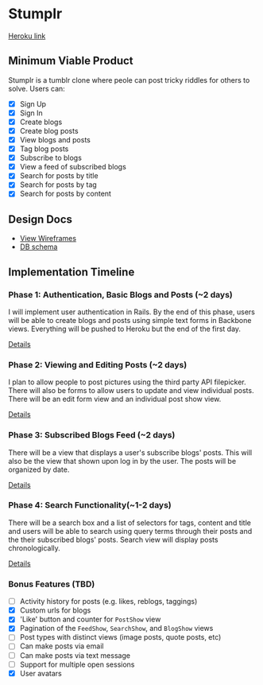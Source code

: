 # Stumplr

[Heroku link][heroku]

[heroku]: http://www.stumplr.herokuapp.com

## Minimum Viable Product
Stumplr is a tumblr clone where peole can post tricky riddles for others to solve. Users can:

- [x] Sign Up
- [x] Sign In
- [x] Create blogs
- [x] Create blog posts
- [x] View blogs and posts
- [x] Tag blog posts
- [x] Subscribe to blogs
- [x] View a feed of subscribed blogs
- [x] Search for posts by title
- [x] Search for posts by tag
- [x] Search for posts by content

## Design Docs
* [View Wireframes][views]
* [DB schema][schema]

[views]: ./docs/views.md
[schema]: ./docs/schema.md

## Implementation Timeline

### Phase 1: Authentication, Basic Blogs and Posts (~2 days)
I will implement user authentication in Rails.
By the end of this phase, users will be able to create blogs and
posts using simple text forms in Backbone views. Everything will be pushed
to Heroku but the end of the first day.

[Details][phase-one]

### Phase 2: Viewing and Editing Posts (~2 days)
I plan to allow people to post pictures using the third party API filepicker. There will
also be forms to allow users to update and view individual posts. There will be an edit form
view and an individual post show view.

[Details][phase-two]

### Phase 3: Subscribed Blogs Feed (~2 days)
There will be a view that displays a user's subscribe blogs' posts. This will also be
the view that shown upon log in by the user. The posts will be organized by date.

[Details][phase-three]

### Phase 4: Search Functionality(~1-2 days)
There will be a search box and a list of selectors for tags, content and title and users will be able to search using query terms through their posts and the their subscribed blogs' posts. Search view will display posts chronologically.

[Details][phase-four]

### Bonus Features (TBD)
- [ ] Activity history for posts (e.g. likes, reblogs, taggings)
- [x] Custom urls for blogs
- [x] 'Like' button and counter for `PostShow` view
- [x] Pagination of the `FeedShow`, `SearchShow`, and `BlogShow` views
- [ ] Post types with distinct views (image posts, quote posts, etc)
- [ ] Can make posts via email
- [ ] Can make posts via text message
- [ ] Support for multiple open sessions
- [x] User avatars

[phase-one]: ./docs/phases/phase1.md
[phase-two]: ./docs/phases/phase2.md
[phase-three]: ./docs/phases/phase3.md
[phase-four]: ./docs/phases/phase4.md
[phase-five]: ./docs/phases/phase5.md
